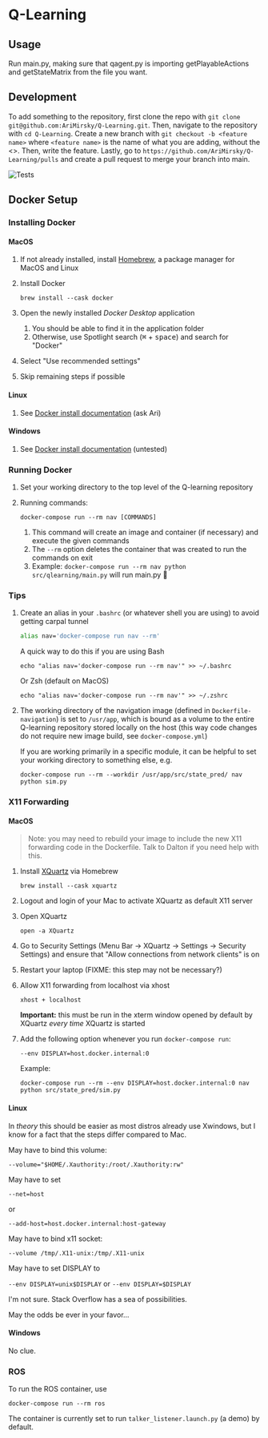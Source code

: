 # Q-Learning

## Usage

Run main.py, making sure that qagent.py is importing getPlayableActions and getStateMatrix from the file you want.

## Development

To add something to the repository, first clone the repo with `git clone git@github.com:AriMirsky/Q-Learning.git`. Then, navigate to the repository with `cd Q-Learning`. Create a new branch with `git checkout -b <feature name>` where `<feature name>` is the name of what you are adding, without the <>. Then, write the feature. Lastly, go to `https://github.com/AriMirsky/Q-Learning/pulls` and create a pull request to merge your branch into main.

![Tests](https://github.com/AriMirsky/Q-Learning/actions/workflows/tests.yml/badge.svg)

## Docker Setup

### Installing Docker

#### MacOS

1. If not already installed, install [Homebrew](https://brew.sh/), a package
   manager for MacOS and Linux
2. Install Docker

   ```text
   brew install --cask docker
   ```

3. Open the newly installed _Docker Desktop_ application
   1. You should be able to find it in the application folder
   2. Otherwise, use Spotlight search (<kbd>⌘</kbd> + <kbd>space</kbd>) and
      search for "Docker"
4. Select "Use recommended settings"
5. Skip remaining steps if possible

#### Linux

1. See [Docker install documentation](https://docs.docker.com/engine/install/)
   (ask Ari)

#### Windows

1. See [Docker install documentation](https://docs.docker.com/engine/install/)
   (untested)

### Running Docker

1. Set your working directory to the top level of the Q-learning repository
2. Running commands:

   ```text
   docker-compose run --rm nav [COMMANDS]
   ```

   1. This command will create an image and container (if necessary) and execute
      the given commands
   2. The `--rm` option deletes the container that was created to run the
      commands on exit
   3. Example: `docker-compose run --rm nav python src/qlearning/main.py` will
      run main.py 🙂

### Tips

1. Create an alias in your `.bashrc` (or whatever shell you are using) to avoid
   getting carpal tunnel

   ```bash
   alias nav='docker-compose run nav --rm'
   ```

   A quick way to do this if you are using Bash

   ```text
   echo "alias nav='docker-compose run --rm nav'" >> ~/.bashrc
   ```

   Or Zsh (default on MacOS)

   ```text
   echo "alias nav='docker-compose run --rm nav'" >> ~/.zshrc
   ```

2. The working directory of the navigation image (defined in
   `Dockerfile-navigation`) is set to `/usr/app`, which is bound as a volume to
   the entire Q-learning repository stored locally on the host (this way code
   changes do not require new image build, see `docker-compose.yml`)

   If you are working primarily in a specific module, it can be helpful to set
   your working directory to something else, e.g.

   ```text
   docker-compose run --rm --workdir /usr/app/src/state_pred/ nav python sim.py
   ```

### X11 Forwarding

#### MacOS

> Note: you may need to rebuild your image to include the new X11 forwarding
> code in the Dockerfile. Talk to Dalton if you need help with this.

1. Install [XQuartz](https://www.xquartz.org/) via Homebrew

   ```text
   brew install --cask xquartz
   ```

2. Logout and login of your Mac to activate XQuartz as default X11 server
3. Open XQuartz

   ```text
   open -a XQuartz
   ```

4. Go to Security Settings (Menu Bar -> XQuartz -> Settings -> Security Settings)
   and ensure that "Allow connections from network clients" is on
5. Restart your laptop (FIXME: this step may not be necessary?)
6. Allow X11 forwarding from localhost via xhost

   ```text
   xhost + localhost
   ```

   **Important:** this must be run in the xterm window opened by default by
   XQuartz _every time_ XQuartz is started

7. Add the following option whenever you run `docker-compose run`:

   ```text
   --env DISPLAY=host.docker.internal:0
   ```

   Example:

   ```text
   docker-compose run --rm --env DISPLAY=host.docker.internal:0 nav python src/state_pred/sim.py
   ```

#### Linux

In _theory_ this should be easier as most distros already use Xwindows,
but I know for a fact that the steps differ compared to Mac.

May have to bind this volume:

```text
--volume="$HOME/.Xauthority:/root/.Xauthority:rw"
```

May have to set

```text
--net=host
```

or

```text
--add-host=host.docker.internal:host-gateway
```

May have to bind x11 socket:

```text
--volume /tmp/.X11-unix:/tmp/.X11-unix
```

May have to set DISPLAY to

`--env DISPLAY=unix$DISPLAY` or `--env DISPLAY=$DISPLAY`

I'm not sure. Stack Overflow has a sea of possibilities.

May the odds be ever in your favor...

#### Windows

No clue.

### ROS

To run the ROS container, use

```text
docker-compose run --rm ros
```

The container is currently set to run `talker_listener.launch.py` (a demo) by
default.
